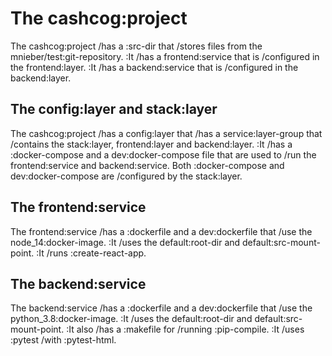 # The cashcog:project

The cashcog:project /has a :src-dir that /stores files from the mnieber/test:git-repository.
:It /has a frontend:service that is /configured in the frontend:layer.
:It /has a backend:service that is /configured in the backend:layer.

## The config:layer and stack:layer

The cashcog:project /has a config:layer that /has a service:layer-group that /contains the stack:layer, frontend:layer and backend:layer.
:It /has a :docker-compose and a dev:docker-compose file that are used
to /run the frontend:service and backend:service.
Both :docker-compose and dev:docker-compose are /configured by the stack:layer.

## The frontend:service

The frontend:service /has a :dockerfile and a dev:dockerfile that /use the node_14:docker-image.
:It /uses the default:root-dir and default:src-mount-point.
:It /runs :create-react-app.

## The backend:service

The backend:service /has a :dockerfile and a dev:dockerfile that /use the python_3.8:docker-image.
:It /uses the default:root-dir and default:src-mount-point.
:It also /has a :makefile for /running :pip-compile.
:It /uses :pytest /with :pytest-html.
